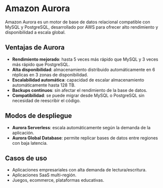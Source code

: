 # Amazon Aurora

Amazon Aurora es un motor de base de datos relacional compatible con MySQL y PostgreSQL, desarrollado por AWS para ofrecer alto rendimiento y disponibilidad a escala global.

## Ventajas de Aurora

- **Rendimiento mejorado**: hasta 5 veces más rápido que MySQL y 3 veces más rápido que PostgreSQL.
- **Alta disponibilidad**: almacenamiento distribuido automáticamente en 6 réplicas en 3 zonas de disponibilidad.
- **Escalabilidad automática**: capacidad de escalar almacenamiento automáticamente hasta 128 TB.
- **Backups continuos**: sin afectar el rendimiento de la base de datos.
- **Compatibilidad**: se puede migrar desde MySQL o PostgreSQL sin necesidad de reescribir el código.

## Modos de despliegue

- **Aurora Serverless**: escala automáticamente según la demanda de la aplicación.
- **Aurora Global Database**: permite replicar bases de datos entre regiones con baja latencia.

## Casos de uso

- Aplicaciones empresariales con alta demanda de lectura/escritura.
- Aplicaciones SaaS multi-región.
- Juegos, ecommerce, plataformas educativas.
